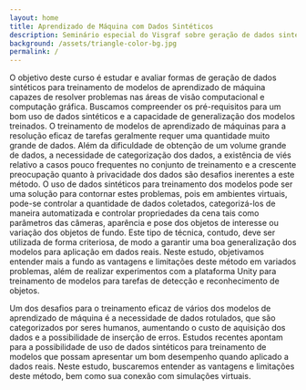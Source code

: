 ```yaml
---
layout: home
title: Aprendizado de Máquina com Dados Sintéticos
description: Seminário especial do Visgraf sobre geração de dados sintéticos para machine learning
background: /assets/triangle-color-bg.jpg
permalink: /
---
```


O objetivo deste curso é estudar e avaliar formas de geração de dados sintéticos
para treinamento de modelos de aprendizado de máquina capazes de resolver
problemas nas áreas de visão computacional e computação gráfica. Buscamos
compreender os pré-requisitos para um bom uso de dados sintéticos e a capacidade de
generalização dos modelos treinados.
O treinamento de modelos de aprendizado de máquinas para a resolução eficaz
de tarefas geralmente requer uma quantidade muito grande de dados. Além da
dificuldade de obtenção de um volume grande de dados, a necessidade de
categorização dos dados, a existência de viés relativo a casos pouco frequentes no
conjunto de treinamento e a crescente preocupação quanto à privacidade dos dados
são desafios inerentes a este método. O uso de dados sintéticos para treinamento dos
modelos pode ser uma solução para contornar estes problemas, pois em ambientes
virtuais, pode-se controlar a quantidade de dados coletados, categorizá-los de maneira
automatizada e controlar propriedades da cena tais como parâmetros das câmeras,
aparência e pose dos objetos de interesse ou variação dos objetos de fundo.
Este tipo de técnica, contudo, deve ser utilizada de forma criteriosa, de modo a
garantir uma boa generalização dos modelos para aplicação em dados reais. Neste
estudo, objetivamos entender mais a fundo as vantagens e limitações deste método em
variados problemas, além de realizar experimentos com a plataforma Unity para
treinamento de modelos para tarefas de detecção e reconhecimento de objetos.

Um dos desafios para o treinamento eficaz de
vários dos modelos de aprendizado de máquina é a necessidade de dados rotulados,
que são categorizados por seres humanos, aumentando o custo de aquisição dos
dados e a possibilidade de inserção de erros. Estudos recentes apontam para a
possibilidade de uso de dados sintéticos para treinamento de modelos que possam
apresentar um bom desempenho quando aplicado a dados reais. Neste estudo,
buscaremos entender as vantagens e limitações deste método, bem como sua conexão
com simulações virtuais.
